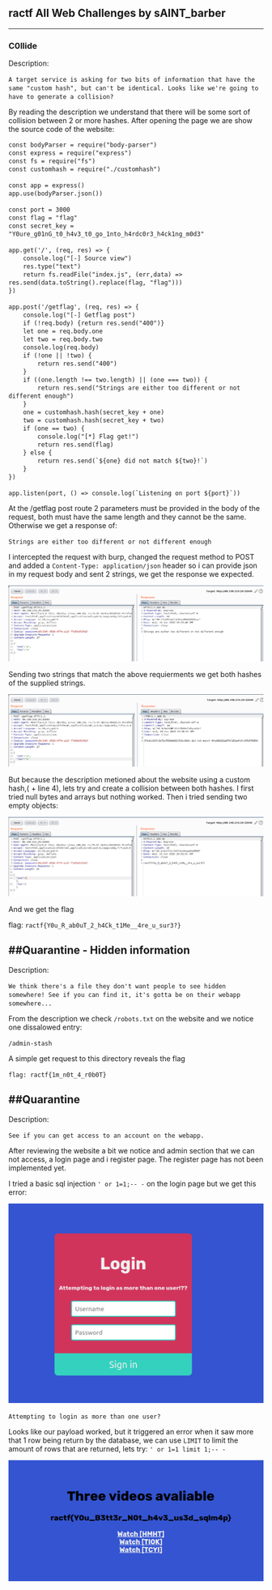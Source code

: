 ## ractf All Web Challenges by sAINT_barber
---


### C0llide

Description:

`A target service is asking for two bits of information that have the same "custom hash", but can't be identical. Looks like we're going to have to generate a collision?`


By reading the description we understand that there will be some sort of collision between 2 or more hashes. After opening the page we are show the source code of the website:

```
const bodyParser = require("body-parser")
const express = require("express")
const fs = require("fs")
const customhash = require("./customhash")

const app = express()
app.use(bodyParser.json())

const port = 3000
const flag = "flag"
const secret_key = "Y0ure_g01nG_t0_h4v3_t0_go_1nto_h4rdc0r3_h4ck1ng_m0d3"

app.get('/', (req, res) => {
    console.log("[-] Source view")
    res.type("text")
    return fs.readFile("index.js", (err,data) => res.send(data.toString().replace(flag, "flag")))
})

app.post('/getflag', (req, res) => {
    console.log("[-] Getflag post")
    if (!req.body) {return res.send("400")}
    let one = req.body.one
    let two = req.body.two
    console.log(req.body)
    if (!one || !two) {
        return res.send("400")
    }
    if ((one.length !== two.length) || (one === two)) {
        return res.send("Strings are either too different or not different enough")
    }
    one = customhash.hash(secret_key + one)
    two = customhash.hash(secret_key + two)
    if (one == two) {
        console.log("[*] Flag get!")
        return res.send(flag)
    } else {
        return res.send(`${one} did not match ${two}!`)
    }
})

app.listen(port, () => console.log(`Listening on port ${port}`))
```

At the /getflag post route 2 parameters must be provided in the body of the request, both must have the same length and they cannot be the same. Otherwise we get a response of:

`Strings are either too different or not different enough`

I intercepted the request with burp, changed the request method to POST and added a `Content-Type: application/json` header so i can provide json in my request body and sent 2 strings, we get the response we expected.

![alt text][image1]

Sending two strings that match the above requierments we get both hashes of the supplied strings.

![alt text][image2]

But because the description metioned about the website using a custom hash,( + line 4), lets try and create a collision between both hashes. I first tried null bytes and arrays but nothing worked. Then i tried sending two empty objects:

![alt text][image3]

And we get the flag

flag: `ractf{Y0u_R_ab0uT_2_h4Ck_t1Me__4re_u_sur3?}`


[image1]: ./images/image1.png
[image2]: ./images/image2.png
[image3]: ./images/image3.png


##Quarantine - Hidden information
---
Description:

`We think there's a file they don't want people to see hidden somewhere! See if you can find it, it's gotta be on their webapp somewhere...`

From the description we check `/robots.txt` on the website and we notice one dissalowed entry:

`/admin-stash`

A simple get request to this directory reveals the flag

`flag: ractf{1m_n0t_4_r0b0T}`

##Quarantine
---
Description:

`See if you can get access to an account on the webapp.`

After reviewing the website a bit we notice and admin section that we can not access, a login page and i register page. The register page has not been implemented yet.

I tried a basic sql injection `' or 1=1;-- -` on the login page but we get this error:

![alt text][image4]

`Attempting to login as more than one user?`

Looks like our payload worked, but it triggered an error when it saw more that 1 row being return by the database, we can use `LIMIT` to limit the amount of rows that are returned, lets try:
`' or 1=1 limit 1;-- -`

![alt text][image5]


[image4]: ./images/image4.png
[image5]: ./images/image5.png

